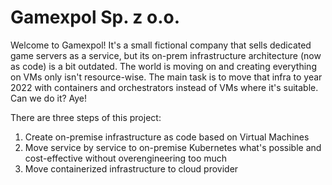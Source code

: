 # Gamexpol Sp. z o.o.
Welcome to Gamexpol! It's a small fictional company that sells dedicated game servers as a service, but its on-prem infrastructure architecture (now as code) is a bit outdated. The world is moving on and creating everything on VMs only isn't resource-wise. The main task is to move that infra to year 2022 with containers and orchestrators instead of VMs where it's suitable. Can we do it? Aye!

There are three steps of this project:
1. Create on-premise infrastructure as code based on Virtual Machines
2. Move service by service to on-premise Kubernetes what's possible and cost-effective without overengineering too much
3. Move containerized infrastructure to cloud provider
